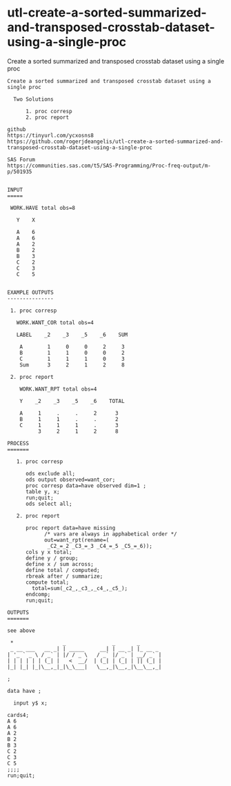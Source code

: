 # utl-create-a-sorted-summarized-and-transposed-crosstab-dataset-using-a-single-proc
Create a sorted summarized and transposed crosstab dataset using a single proc

    Create a sorted summarized and transposed crosstab dataset using a single proc

      Two Solutions

          1. proc corresp
          2. proc report

    github
    https://tinyurl.com/ycxosns8
    https://github.com/rogerjdeangelis/utl-create-a-sorted-summarized-and-transposed-crosstab-dataset-using-a-single-proc

    SAS Forum
    https://communities.sas.com/t5/SAS-Programming/Proc-freq-output/m-p/501935


    INPUT
    =====

     WORK.HAVE total obs=8

       Y    X

       A    6
       A    6
       A    2
       B    2
       B    3
       C    2
       C    3
       C    5


    EXAMPLE OUTPUTS
    ---------------

     1. proc corresp

       WORK.WANT_COR total obs=4

       LABEL    _2    _3    _5    _6    SUM

        A        1     0     0     2     3
        B        1     1     0     0     2
        C        1     1     1     0     3
        Sum      3     2     1     2     8

     2. proc report

        WORK.WANT_RPT total obs=4

        Y    _2    _3    _5    _6    TOTAL

        A     1     .     .     2      3
        B     1     1     .     .      2
        C     1     1     1     .      3
              3     2     1     2      8

    PROCESS
    =======

       1. proc corresp

          ods exclude all;
          ods output observed=want_cor;
          proc corresp data=have observed dim=1 ;
          table y, x;
          run;quit;
          ods select all;

       2. proc report

          proc report data=have missing
                /* vars are always in apphabetical order */
                out=want_rpt(rename=(
                 _C2_=_2 _C3_=_3 _C4_=_5 _C5_=_6));
          cols y x total;
          define y / group;
          define x / sum across;
          define total / computed;
          rbreak after / summarize;
          compute total;
            total=sum(_c2_,_c3_,_c4_,_c5_);
          endcomp;
          run;quit;

    OUTPUTS
    =======

    see above

     *                _               _       _
     _ __ ___   __ _| | _____     __| | __ _| |_ __ _
    | '_ ` _ \ / _` | |/ / _ \   / _` |/ _` | __/ _` |
    | | | | | | (_| |   <  __/  | (_| | (_| | || (_| |
    |_| |_| |_|\__,_|_|\_\___|   \__,_|\__,_|\__\__,_|

    ;

    data have ;

      input y$ x;

    cards4;
    A 6
    A 6
    A 2
    B 2
    B 3
    C 2
    C 3
    C 5
    ;;;;
    run;quit;



